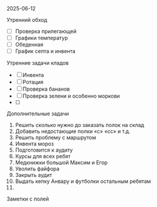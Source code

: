 2025-06-12


Утренний обход

- [ ] Проверка прилегающей
- [ ] Графики температур
- [ ] Обеденная
- [ ] График септа и инвента

Утренние задачи кладов
- [ ] Инвента 
- [ ] Ротация
- [ ] Проверка бананов
- [ ] Проверка зелени и особенно моркови
- [ ] 

Дополнительные задачи

1. Решить сколько нужно до заказать полок на склад
2. Добавить недостающие полки «с» «сс» и т.д.
3. Решить проблему с маршрутом 
4. Инвента мороз
5. Подготовится к аудиту
6. Курсы для всех ребят
7. Медкнижки большой Максим и Егор
8. Уволить файфора
9. Закрыть аудит
10. Выдать кепку Анвару и футболки остальным ребятам
11. 

Заметки с полей

  